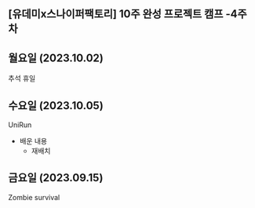 ## [유데미x스나이퍼팩토리] 10주 완성 프로젝트 캠프 -4주차

## 월요일  (2023.10.02)
추석 휴일
## 수요일 (2023.10.05)
UniRun
* 배운 내용
  * 재배치
## 금요일 (2023.09.15)
Zombie survival
